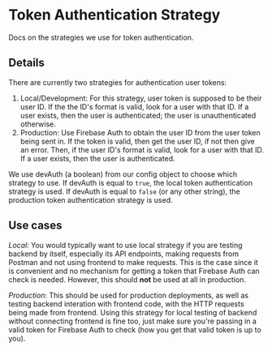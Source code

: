 # Token Authentication Strategy

Docs on the strategies we use for token authentication.

## Details

There are currently two strategies for authentication user tokens:

1. Local/Development: For this strategy, user token is supposed to be their user ID. If the the ID's format is valid, look for a user with that ID. If a user exists, then the user is authenticated; the user is unauthenticated otherwise.
2. Production: Use Firebase Auth to obtain the user ID from the user token being sent in. If the token is valid, then get the user ID, if not then give an error. Then, if the user ID's format is valid, look for a user with that ID. If a user exists, then the user is authenticated.

We use devAuth (a boolean) from our config object to choose which strategy to use. If devAuth is equal to `true`, the local token authentication strategy is used. If devAuth is equal to `false` (or any other string), the production token authentication strategy is used.

## Use cases

_Local_: You would typically want to use local strategy if you are testing backend by itself, especially its API endpoints, making requests from Postman and not using frontend to make requests. This is the case since it is convenient and no mechanism for getting a token that Firebase Auth can check is needed. However, this should **not** be used at all in production.

_Production_: This should be used for production deployments, as well as testing backend interation with frontend code, with the HTTP requests being made from frontend. Using this strategy for local testing of backend without connecting frontend is fine too, just make sure you're passing in a valid token for Firebase Auth to check (how you get that valid token is up to you).
